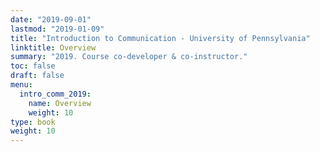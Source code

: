 ```yaml
---
date: "2019-09-01"
lastmod: "2019-01-09"
title: "Introduction to Communication - University of Pennsylvania"
linktitle: Overview
summary: "2019. Course co-developer & co-instructor."
toc: false
draft: false
menu:
  intro_comm_2019:
    name: Overview
    weight: 10
type: book
weight: 10
---
```


